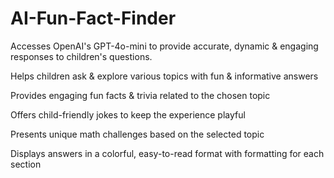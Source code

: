# AI-Fun-Fact-Finder

Accesses OpenAI's GPT-4o-mini to provide accurate, dynamic & engaging responses to children's questions.

Helps children ask & explore various topics with fun & informative answers

Provides engaging fun facts & trivia related to the chosen topic

Offers child-friendly jokes to keep the experience playful

Presents unique math challenges based on the selected topic

Displays answers in a colorful, easy-to-read format with formatting for each section

